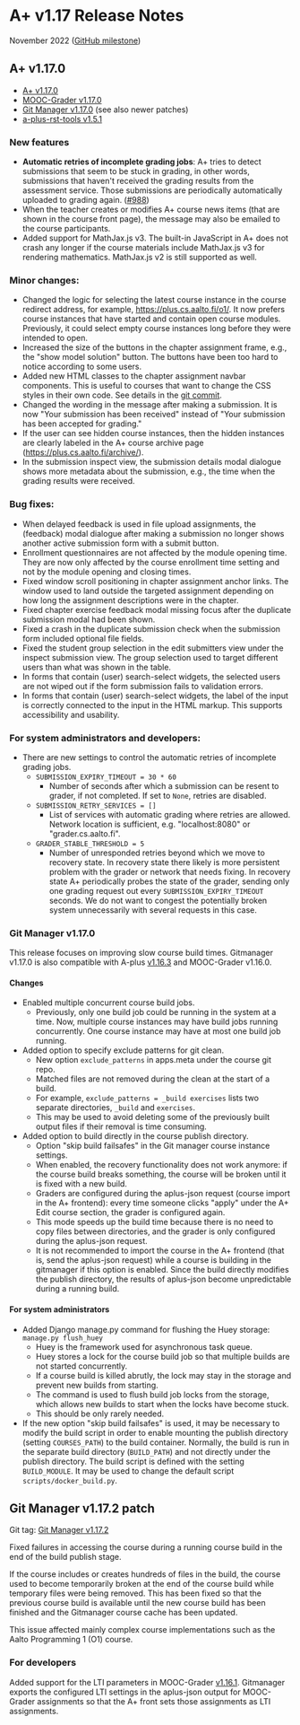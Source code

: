 # A+ v1.17 Release Notes

November 2022 ([GitHub milestone](https://github.com/apluslms/a-plus/milestone/13?closed=1))

## A+ v1.17.0

* [A+ v1.17.0](https://github.com/apluslms/a-plus/releases/tag/v1.17.0)
* [MOOC-Grader v1.17.0](https://github.com/apluslms/mooc-grader/releases/tag/v1.17.0)
* [Git Manager v1.17.0](https://github.com/apluslms/gitmanager/releases/tag/v1.17.0) (see also newer patches)
* [a-plus-rst-tools v1.5.1](https://github.com/apluslms/a-plus-rst-tools/releases/tag/v1.5.1)

### New features

* **Automatic retries of incomplete grading jobs**:
  A+ tries to detect submissions that seem to be stuck in grading,
  in other words, submissions that haven't received the grading results
  from the assessment service.
  Those submissions are periodically automatically uploaded to grading again.
  ([#988](https://github.com/apluslms/a-plus/issues/988))
* When the teacher creates or modifies A+ course news items
  (that are shown in the course front page),
  the message may also be emailed to the course participants.
* Added support for MathJax.js v3.
  The built-in JavaScript in A+ does not crash any longer if the course materials include MathJax.js v3 for rendering mathematics.
  MathJax.js v2 is still supported as well.


### Minor changes:

* Changed the logic for selecting the latest course instance in the course redirect address,
  for example, https://plus.cs.aalto.fi/o1/.
  It now prefers course instances that have started and contain open course modules.
  Previously, it could select empty course instances long before they were intended to open.
* Increased the size of the buttons in the chapter assignment frame, e.g., the "show model solution" button.
  The buttons have been too hard to notice according to some users.
* Added new HTML classes to the chapter assignment navbar components.
  This is useful to courses that want to change the CSS styles in their own code.
  See details in the [git commit](https://github.com/apluslms/a-plus/commit/cdec775cd216f1ab63bb7d4dbf02d16aa30e118b).
* Changed the wording in the message after making a submission.
  It is now "Your submission has been received" instead of "Your submission has been accepted for grading."
* If the user can see hidden course instances, then the hidden instances are clearly labeled in the A+ course archive page
  (https://plus.cs.aalto.fi/archive/).
* In the submission inspect view, the submission details modal dialogue shows more metadata about the submission,
  e.g., the time when the grading results were received.


### Bug fixes:

* When delayed feedback is used in file upload assignments,
  the (feedback) modal dialogue after making a submission no longer shows another active submission form with a submit button.
* Enrollment questionnaires are not affected by the module opening time.
  They are now only affected by the course enrollment time setting and not by the module opening and closing times.
* Fixed window scroll positioning in chapter assignment anchor links.
  The window used to land outside the targeted assignment depending on how long the assignment descriptions were in the chapter.
* Fixed chapter exercise feedback modal missing focus after the duplicate submission modal had been shown.
* Fixed a crash in the duplicate submission check when the submission form included optional file fields.
* Fixed the student group selection in the edit submitters view under the inspect submission view.
  The group selection used to target different users than what was shown in the table.
* In forms that contain (user) search-select widgets,
  the selected users are not wiped out if the form submission fails to validation errors.
* In forms that contain (user) search-select widgets,
  the label of the input is correctly connected to the input in the HTML markup.
  This supports accessibility and usability.


### For system administrators and developers:

* There are new settings to control the automatic retries of incomplete grading jobs.
  - `SUBMISSION_EXPIRY_TIMEOUT = 30 * 60`
    * Number of seconds after which a submission can be resent to grader, if not completed.
      If set to `None`, retries are disabled.
  - `SUBMISSION_RETRY_SERVICES = []`
    * List of services with automatic grading where retries are allowed.
      Network location is sufficient, e.g. "localhost:8080" or "grader.cs.aalto.fi".
  - `GRADER_STABLE_THRESHOLD = 5`
    * Number of unresponded retries beyond which we move to recovery state.
      In recovery state there likely is more persistent problem with the grader or network that needs fixing.
      In recovery state A+ periodically probes the state of the grader,
      sending only one grading request out every `SUBMISSION_EXPIRY_TIMEOUT` seconds.
      We do not want to congest the potentially broken system unnecessarily with several requests in this case.


### Git Manager v1.17.0

This release focuses on improving slow course build times.
Gitmanager v1.17.0 is also compatible with A-plus [v1.16.3](v1_16.md) and MOOC-Grader v1.16.0.

#### Changes

* Enabled multiple concurrent course build jobs.
  - Previously, only one build job could be running in the system at a time.
    Now, multiple course instances may have build jobs running concurrently.
    One course instance may have at most one build job running.
* Added option to specify exclude patterns for git clean.
  - New option `exclude_patterns` in apps.meta under the course git repo.
  - Matched files are not removed during the clean at the start of a build.
  - For example, `exclude_patterns = _build exercises` lists two separate directories, `_build` and `exercises`.
  - This may be used to avoid deleting some of the previously built output files if their removal is time consuming.
* Added option to build directly in the course publish directory.
  - Option "skip build failsafes" in the Git manager course instance settings.
  - When enabled, the recovery functionality does not work anymore:
    if the course build breaks something, the course will be broken until it is fixed with a new build.
  - Graders are configured during the aplus-json request (course import in the A+ frontend):
    every time someone clicks "apply" under the A+ Edit course section, the grader is configured again.
  - This mode speeds up the build time because there is no need to copy files between directories,
    and the grader is only configured during the aplus-json request.
  - It is not recommended to import the course in the A+ frontend (that is, send the aplus-json request)
    while a course is building in the gitmanager if this option is enabled.
    Since the build directly modifies the publish directory,
    the results of aplus-json become unpredictable during a running build.

#### For system administrators

* Added Django manage.py command for flushing the Huey storage: `manage.py flush_huey`
  - Huey is the framework used for asynchronous task queue.
  - Huey stores a lock for the course build job so that multiple builds are not started concurrently.
  - If a course build is killed abrutly, the lock may stay in the storage and prevent new builds from starting.
  - The command is used to flush build job locks from the storage,
    which allows new builds to start when the locks have become stuck.
  - This should be only rarely needed.
* If the new option "skip build failsafes" is used,
  it may be necessary to modify the build script
  in order to enable mounting the publish directory (setting `COURSES_PATH`) to the build container.
  Normally, the build is run in the separate build directory (`BUILD_PATH`)
  and not directly under the publish directory.
  The build script is defined with the setting `BUILD_MODULE`.
  It may be used to change the default script `scripts/docker_build.py`.


## Git Manager v1.17.2 patch

Git tag: [Git Manager v1.17.2](https://github.com/apluslms/gitmanager/releases/tag/v1.17.2)

Fixed failures in accessing the course during a running course build in the end of the build publish stage.

If the course includes or creates hundreds of files in the build,
the course used to become temporarily broken at the end of the course build
while temporary files were being removed.
This has been fixed so that the previous course build is available
until the new course build has been finished
and the Gitmanager course cache has been updated.

This issue affected mainly complex course implementations such as the Aalto Programming 1 (O1) course.

### For developers

Added support for the LTI parameters in MOOC-Grader [v1.16.1](v1_16.md).
Gitmanager exports the configured LTI settings in the aplus-json output for MOOC-Grader assignments
so that the A+ front sets those assignments as LTI assignments.
